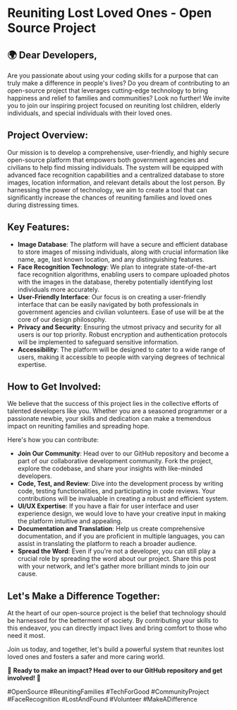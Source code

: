 # Reuniting Lost Loved Ones - Open Source Project

## 🌍 Dear Developers,

Are you passionate about using your coding skills for a purpose that can truly make a difference in people's lives? Do you dream of contributing to an open-source project that leverages cutting-edge technology to bring happiness and relief to families and communities? Look no further! We invite you to join our inspiring project focused on reuniting lost children, elderly individuals, and special individuals with their loved ones.

## Project Overview:

Our mission is to develop a comprehensive, user-friendly, and highly secure open-source platform that empowers both government agencies and civilians to help find missing individuals. The system will be equipped with advanced face recognition capabilities and a centralized database to store images, location information, and relevant details about the lost person. By harnessing the power of technology, we aim to create a tool that can significantly increase the chances of reuniting families and loved ones during distressing times.

## Key Features:
- **Image Database**: The platform will have a secure and efficient database to store images of missing individuals, along with crucial information like name, age, last known location, and any distinguishing features.
- **Face Recognition Technology**: We plan to integrate state-of-the-art face recognition algorithms, enabling users to compare uploaded photos with the images in the database, thereby potentially identifying lost individuals more accurately.
- **User-Friendly Interface**: Our focus is on creating a user-friendly interface that can be easily navigated by both professionals in government agencies and civilian volunteers. Ease of use will be at the core of our design philosophy.
- **Privacy and Security**: Ensuring the utmost privacy and security for all users is our top priority. Robust encryption and authentication protocols will be implemented to safeguard sensitive information.
- **Accessibility**: The platform will be designed to cater to a wide range of users, making it accessible to people with varying degrees of technical expertise.

## How to Get Involved:
We believe that the success of this project lies in the collective efforts of talented developers like you. Whether you are a seasoned programmer or a passionate newbie, your skills and dedication can make a tremendous impact on reuniting families and spreading hope.

Here's how you can contribute:
- **Join Our Community**: Head over to our GitHub repository and become a part of our collaborative development community. Fork the project, explore the codebase, and share your insights with like-minded developers.
- **Code, Test, and Review**: Dive into the development process by writing code, testing functionalities, and participating in code reviews. Your contributions will be invaluable in creating a robust and efficient system.
- **UI/UX Expertise**: If you have a flair for user interface and user experience design, we would love to have your creative input in making the platform intuitive and appealing.
- **Documentation and Translation**: Help us create comprehensive documentation, and if you are proficient in multiple languages, you can assist in translating the platform to reach a broader audience.
- **Spread the Word**: Even if you're not a developer, you can still play a crucial role by spreading the word about our project. Share this post with your network, and let's gather more brilliant minds to join our cause.

## Let's Make a Difference Together:
At the heart of our open-source project is the belief that technology should be harnessed for the betterment of society. By contributing your skills to this endeavor, you can directly impact lives and bring comfort to those who need it most.

Join us today, and together, let's build a powerful system that reunites lost loved ones and fosters a safer and more caring world.

🤝 **Ready to make an impact? Head over to our GitHub repository and get involved! 🚀**

#OpenSource #ReunitingFamilies #TechForGood #CommunityProject #FaceRecognition #LostAndFound #Volunteer #MakeADifference
